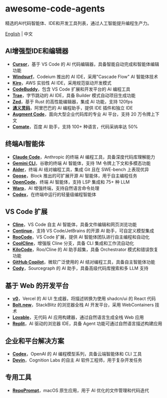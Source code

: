 # awesome-code-agents

精选的AI代码智能体、IDE和开发工具列表，通过人工智能提升编程生产力。

[English](README.md) | 中文

## AI增强型IDE和编辑器

- **[Cursor](https://cursor.com/)**，基于 VS Code 的 AI 代码编辑器，具备智能自动完成和智能体编辑功能
- **[Windsurf](https://windsurf.com/)**，Codeium 推出的 AI IDE，采用"Cascade Flow" AI 智能体技术
- **[Kiro](https://kiro.dev/)**，AWS 实验性 AI IDE，采用规范驱动开发模式
- **[CodeBuddy](https://www.codebuddy.com/)**，包含 VS Code 扩展和开发平台的 AI 编程工具
- **[Trae](https://www.trae.ai/)**，字节跳动的 AI IDE，具备 Builder 模式自动项目生成功能
- **[Zed](https://zed.dev/)**，基于 Rust 的高性能编辑器，集成 AI 功能，支持 120fps
- **[通义灵码](https://lingma.aliyun.com/)**，阿里巴巴的 AI 编程助手，提供 IDE 插件和独立 IDE
- **[Augment Code](https://www.augmentcode.com/)**，面向大型企业代码库的专业 AI 平台，支持 20 万令牌上下文
- **[Comate](https://comate.baidu.com/en)**，百度 AI 助手，支持 100+ 种语言，代码采纳率达 50%

## 终端AI智能体

- **[Claude Code](https://www.anthropic.com/claude-code)**，Anthropic 的终端 AI 编程工具，具备深度代码库理解能力
- **[Gemini CLI](https://github.com/google-gemini/gemini-cli)**，谷歌的终端 AI 智能体，支持 1M 令牌上下文和多模态功能
- **[Aider](https://aider.chat/)**，终端 AI 结对编程工具，集成 Git 且在 SWE-bench 上表现优异
- **[Goose](https://block.github.io/goose/)**，Block 推出的可扩展开源 AI 智能体，用于自主编程任务
- **[OpenCode](https://opencode.ai/)**，终端 AI 智能体，支持 LSP 集成和 75+ 种 LLM
- **[Warp](https://www.warp.dev/)**，AI 增强终端，支持自然语言命令处理
- **[Codex](https://github.com/openai/codex)**，在终端中运行的轻量级编程智能体

## VS Code 扩展

- **[Cline](https://cline.bot/)**，VS Code 自主 AI 智能体，具备文件编辑和网页浏览功能
- **[Continue](https://www.continue.dev/)**，支持 VS Code/JetBrains 的开源 AI 助手，可自定义模型集成
- **[RooCode](https://roocode.com/)**，VS Code 扩展，提供 AI 智能体团队进行自主编程和自动化
- **[CoolCline](https://github.com/coolcline/coolcline)**，增强版 Cline 分支，具备 CLI 集成和工作流自动化
- **[KiloCode](https://kilocode.ai/)**，Roo/Cline 的 AI 助手超集，具备 Orchestrator 模式和错误恢复功能
- **[GitHub Copilot](https://github.com/features/copilot)**，微软广泛使用的 AI 结对编程工具，具备自主智能体功能
- **[Cody](https://sourcegraph.com/cody)**，Sourcegraph 的 AI 助手，具备高级代码库搜索和多 LLM 支持

## 基于 Web 的开发平台

- **[v0](https://v0.dev/)**，Vercel 的 AI UI 生成器，将描述转换为使用 shadcn/ui 的 React 代码
- **[Bolt.new](https://bolt.new/)**，StackBlitz 的浏览器全栈 AI 开发平台，采用 WebContainers 技术
- **[Lovable](https://lovable.dev/)**，无代码 AI 应用构建器，通过自然语言生成全栈 Web 应用
- **[Replit](https://replit.com/)**，AI 驱动的浏览器 IDE，具备 Agent 功能可通过自然语言描述构建应用

## 企业和平台解决方案

- **[Codex](https://openai.com/codex/)**，OpenAI 的 AI 编程模型系列，具备云端智能体和 CLI 工具
- **[Devin](https://cognition.ai/)**，Cognition Labs 的自主 AI 软件工程师，用于复杂开发任务

## 专用工具

- **[RepoPrompt](https://repoprompt.com/)**，macOS 原生应用，用于 AI 优化的文件管理和代码迭代